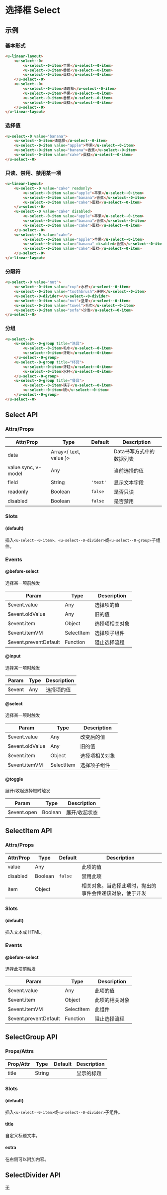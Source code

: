 # 选择框 Select

## 示例
### 基本形式

``` html
<u-linear-layout>
    <u-select--0>
        <u-select--0-item>苹果</u-select--0-item>
        <u-select--0-item>香蕉</u-select--0-item>
        <u-select--0-item>蛋糕</u-select--0-item>
    </u-select--0>
    <u-select--0>
        <u-select--0-item>请选择</u-select--0-item>
        <u-select--0-item>苹果</u-select--0-item>
        <u-select--0-item>香蕉</u-select--0-item>
        <u-select--0-item>蛋糕</u-select--0-item>
    </u-select--0>
</u-linear-layout>
```

### 选择值

``` html
<u-select--0 value="banana">
    <u-select--0-item>请选择</u-select--0-item>
    <u-select--0-item value="apple">苹果</u-select--0-item>
    <u-select--0-item value="banana">香蕉</u-select--0-item>
    <u-select--0-item value="cake">蛋糕</u-select--0-item>
</u-select--0>
```

### 只读、禁用、禁用某一项

``` html
<u-linear-layout>
    <u-select--0 value="cake" readonly>
        <u-select--0-item value="apple">苹果</u-select--0-item>
        <u-select--0-item value="banana">香蕉</u-select--0-item>
        <u-select--0-item value="cake">蛋糕</u-select--0-item>
    </u-select--0>
    <u-select--0 value="cake" disabled>
        <u-select--0-item value="apple">苹果</u-select--0-item>
        <u-select--0-item value="banana">香蕉</u-select--0-item>
        <u-select--0-item value="cake">蛋糕</u-select--0-item>
    </u-select--0>
    <u-select--0 value="cake">
        <u-select--0-item value="apple">苹果</u-select--0-item>
        <u-select--0-item value="banana" disabled>香蕉</u-select--0-item>
        <u-select--0-item value="cake">蛋糕</u-select--0-item>
    </u-select--0>
</u-linear-layout>
```

### 分隔符

``` html
<u-select--0 value="nut">
    <u-select--0-item value="cup">水杯</u-select--0-item>
    <u-select--0-item value="toothbrush">牙刷</u-select--0-item>
    <u-select--0-divider></u-select--0-divider>
    <u-select--0-item value="nut">坚果</u-select--0-item>
    <u-select--0-item value="towel">毛巾</u-select--0-item>
    <u-select--0-item value="sofa">沙发</u-select--0-item>
</u-select--0>
```

### 分组

``` html
<u-select--0>
    <u-select--0-group title="洗具">
        <u-select--0-item>毛巾</u-select--0-item>
        <u-select--0-item>牙刷</u-select--0-item>
    </u-select--0-group>
    <u-select--0-group title="杯具">
        <u-select--0-item>牙缸</u-select--0-item>
        <u-select--0-item>水杯</u-select--0-item>
    </u-select--0-group>
    <u-select--0-group title="餐具">
        <u-select--0-item>筷子</u-select--0-item>
        <u-select--0-item>碗</u-select--0-item>
    </u-select--0-group>
</u-select--0>
```

## Select API
### Attrs/Props

| Attr/Prop | Type | Default | Description |
| --------- | ---- | ------- | ----------- |
| data | Array\<{ text, value }\> | | Data书写方式中的数据列表 |
| value.sync, v-model | Any | | 当前选择的值 |
| field | String | `'text'` | 显示文本字段 |
| readonly | Boolean | `false` | 是否只读 |
| disabled | Boolean | `false` | 是否禁用 |

### Slots

#### (default)

插入`<u-select--0-item>`、`<u-select--0-divider>`或`<u-select--0-group>`子组件。

### Events

#### @before-select

选择某一项前触发

| Param | Type | Description |
| ----- | ---- | ----------- |
| $event.value | Any | 选择项的值 |
| $event.oldValue | Any | 旧的值 |
| $event.item | Object | 选择项相关对象 |
| $event.itemVM | SelectItem | 选择项子组件 |
| $event.preventDefault | Function | 阻止选择流程 |

#### @input

选择某一项时触发

| Param | Type | Description |
| ----- | ---- | ----------- |
| $event | Any | 选择项的值 |

#### @select

选择某一项时触发

| Param | Type | Description |
| ----- | ---- | ----------- |
| $event.value | Any | 改变后的值 |
| $event.oldValue | Any | 旧的值 |
| $event.item | Object | 选择项相关对象 |
| $event.itemVM | SelectItem | 选择项子组件 |

#### @toggle

展开/收起选择框时触发

| Param | Type | Description |
| ----- | ---- | ----------- |
| $event.open | Boolean | 展开/收起状态 |

## SelectItem API
### Attrs/Props

| Attr/Prop | Type | Default | Description |
| --------- | ---- | ------- | ----------- |
| value | Any | | 此项的值 |
| disabled | Boolean | `false` | 禁用此项 |
| item | Object | | 相关对象。当选择此项时，抛出的事件会传递该对象，便于开发 |

### Slots

#### (default)

插入文本或 HTML。

### Events

#### @before-select

选择此项前触发

| Param | Type | Description |
| ----- | ---- | ----------- |
| $event.value | Any | 此项的值 |
| $event.item | Object | 此项的相关对象 |
| $event.itemVM | SelectItem | 此组件 |
| $event.preventDefault | Function | 阻止选择流程 |

## SelectGroup API

### Props/Attrs

| Prop/Attr | Type | Default | Description |
| --------- | ---- | ------- | ----------- |
| title | String |  | 显示的标题 |

### Slots

#### (default)

插入`<u-select--0-item>`或`<u-select--0-divider>`子组件。

#### title

自定义标题文本。

#### extra

在右侧可以附加内容。

## SelectDivider API

无
